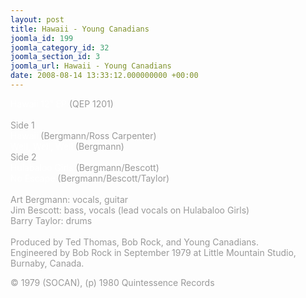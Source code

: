 ```yaml
---
layout: post
title: Hawaii - Young Canadians
joomla_id: 199
joomla_category_id: 32
joomla_section_id: 3
joomla_url: Hawaii - Young Canadians
date: 2008-08-14 13:33:12.000000000 +00:00
---
```

<span style="color: #ffffff">Hawaii 12&rdquo;</span><span style="color: #999999"><span style="color: #ffffff"> EP </span>(QEP 1201)<br /><br />Side 1<br /></span><span style="color: #ffffff">Hawaii</span><span style="color: #999999"><span style="color: #ffffff"> </span>(Bergmann/Ross Carpenter) <br /></span><span style="color: #ffffff">Well, Well, Well</span><span style="color: #999999"> (Bergmann) <br />Side 2<br /></span><span style="color: #ffffff">Hulabaloo Girls</span><span style="color: #999999"> (Bergmann/Bescott) <br /></span><span style="color: #ffffff">No Escape</span><span style="color: #999999"> (Bergmann/Bescott/Taylor) <br /><br />Art Bergmann: vocals, guitar<br />Jim Bescott: bass, vocals (lead vocals on Hulabaloo Girls)<br />Barry Taylor: drums<br /><br />Produced by Ted Thomas, Bob Rock, and Young Canadians.<br />Engineered by Bob Rock in September 1979 at Little Mountain Studio, Burnaby, Canada.</span><div><span style="color: #999999">&copy; 1979 (SOCAN), (p) 1980 Quintessence Records</span></div>
